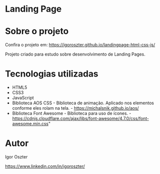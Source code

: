 # Landing Page

# Sobre o projeto
Confira o projeto em:
https://igoroszter.github.io/landingpage-html-css-js/

Projeto criado para estudo sobre desenvolvimento de Landing Pages.

# Tecnologias utilizadas
- HTML5
- CSS3
- JavaScript
- Biblioteca AOS CSS - Biblioteca de animação. Aplicado nos elementos conforme eles rolam na tela. - https://michalsnik.github.io/aos/
- Biblioteca Font Awesome - Biblioteca para uso de ícones. - https://cdnjs.cloudflare.com/ajax/libs/font-awesome/4.7.0/css/font-awesome.min.css"

# Autor

Igor Oszter

https://www.linkedin.com/in/igoroszter/
